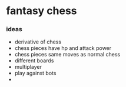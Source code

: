 # fantasy chess

### ideas
- derivative of chess
- chess pieces have hp and attack power
- chess pieces same moves as normal chess
- different boards
- multiplayer
- play against bots
- 